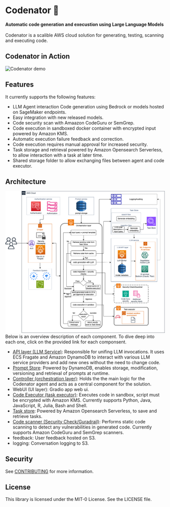 # Codenator 🤖️
**Automatic code generation and execustion using Large Language Models**<br><br>
Codenator is a scalible AWS cloud solution for generating, testing, scanning and executing code.
## Codenator in Action
![Codenator demo](assets/codenator.gif)
## Features
It currently supports the following features:
- LLM Agent interaction Code generation using Bedrock or models hosted on SageMaker endpoints.
- Easy integration with new released models.
- Code security scan with Amaazon CodeGuru or SemGrep.
- Code execution in sandboxed docker container with encrypted input powered by Amazon KMS.
- Automatic execution failure feedback and correction.
- Code execution requires manual approval for increased security.
- Task storage and retrieval powered by Amazon Opensearch Serverless, to allow interaction with a task at later time.
- Shared storage folder to allow exchanging files between agent and code executor.
## Architecture
![Codenator Architecture](assets/codenator-architecture.png)
Below is an overview description of each component. To dive deep into each one, click on the provided link for each componsent.
* [API layer (LLM Service)](src/codenator/api_layer/README.md): Responsible for unifing LLM invocations. It uses ECS Fragate and Amazon DynamoDB to interact with various LLM service providers and add new ones without the need to change code.
* [Prompt Store](src/codenator/controller/prompt/README.md): Powered by DynamoDB, enables storage, modification, versioning and retrieval of prompts at runtime.
* [Controller (orchestration layer)](src/codenator/controller/README.md): Holds the the main logic for the Codenator agent and acts as a central component for the solution.  
* WebUI (UI layer): Gradio app web ui.
* [Code Executor (task executor)](src/codenator/code_executor/README.md): Executes code in sandbox, script must be encrypted with Amazon KMS. Currently supports Python, Java, JavaScript, R, Julia, Bash and Shell.
* [Task store](src/codenator/task_store/README.md): Powered by Amazon Opensearch Serverless, to save and retrieve tasks.
* [Code scanner (Security Check/Guradrail)](src/codenator/code_scanner/README.md): Performs static code scanning to detect any vulnerabilities in generated code. Currently supports Amazon CodeGuru and SemGrep scanners.
* feedback: User feedback hosted on S3.
* logging: Conversation logging to S3.
## Security

See [CONTRIBUTING](CONTRIBUTING.md#security-issue-notifications) for more information.

## License

This library is licensed under the MIT-0 License. See the LICENSE file.

